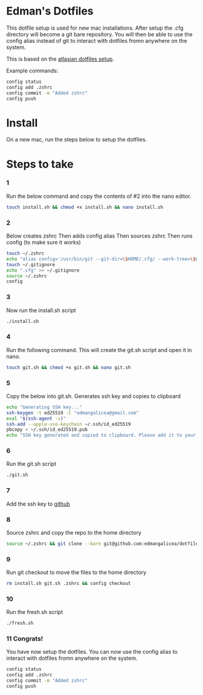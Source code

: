 # Edman's Dotfiles

This dotfile setup is used for new mac installations. After setup the .cfg directory will become a git bare repository. You will then be able to use the config alias instead of git to interact with dotfiles fromn anywhere on the system.

This is based on the [atlasian dotfiles setup](https://www.atlassian.com/git/tutorials/dotfiles).

Example commands:
```bash
config status
config add .zshrc
config commit -m "Added zshrc"
config push
```

# Install 

On a new mac, run the steps below to setup the dotfiles.


# Steps to take 


### 1 

Run the below command and copy the contents of #2 into the nano editor.

```bash
touch install.sh && chmod +x install.sh && nano install.sh
```


### 2
Below creates zshrc
Then adds config alias
Then sources zshrc
Then runs config (to make sure it works)

```bash
touch ~/.zshrc
echo "alias config='/usr/bin/git --git-dir=\$HOME/.cfg/ --work-tree=\$HOME'" >> ~/.zshrc
touch ~/.gitignore
echo ".cfg" >> ~/.gitignore
source ~/.zshrc
config 
```

### 3 

Now run the install.sh script

```bash
./install.sh
```

### 4 

Run the following command. This will create the git.sh script and open it in nano.

```bash
touch git.sh && chmod +x git.sh && nano git.sh
```

###  5

Copy the below into git.sh. Generates ssh key and copies to clipboard

```bash
echo "Generating SSH key..."
ssh-keygen -t ed25519 -C "edmangalicea@gmail.com"
eval "$(ssh-agent -s)"
ssh-add --apple-use-keychain ~/.ssh/id_ed25519
pbcopy < ~/.ssh/id_ed25519.pub
echo "SSH key generated and copied to clipboard. Please add it to your GitHub account."
```

### 6

Run the git.sh script

```bash
./git.sh
```

### 7

Add the ssh key to [github](https://github.com/settings/keys)



### 8 

Source zshrc and copy the repo to the home directory

```bash
source ~/.zshrc && git clone --bare git@github.com:edmangalicea/dotfiles.git $HOME/.cfg
```

### 9 

Run git checkout to move the files to the home directory

```bash
rm install.sh git.sh .zshrc && config checkout
```

### 10

Run the fresh.sh script

```bash
./fresh.sh
```

### 11 Congrats!

You have now setup the dotfiles. You can now use the config alias to interact with dotfiles fromn anywhere on the system.

```bash
config status
config add .zshrc
config commit -m "Added zshrc"
config push
```
